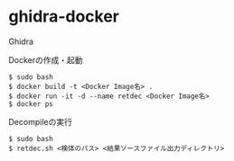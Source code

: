 # ghidra-docker
Ghidra

Dockerの作成・起動

```
$ sudo bash
$ docker build -t <Docker Image名> .
$ docker run -it -d --name retdec <Docker Image名>
$ docker ps
```

Decompileの実行

```
$ sudo bash
$ retdec.sh <検体のパス> <結果ソースファイル出力ディレクトリ>
```

